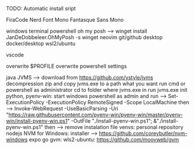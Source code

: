 TODO: Automatic install sript

FiraCode Nerd Font Mono
Fantasque Sans Mono

windows terminal
powershell
oh my posh --> winget install JanDeDobbeleer.OhMyPosh -s winget
neovim
git/github desktop
docker/desktop
wsl2/ubuntu

vscode

overwrite $PROFILE
overwrite powershell settings

java
    JVMS --> download from https://github.com/ystyle/jvms
            decompression zip and copy jvms.exe to a path what you want
            run cmd or powershell as administrator
            cd to folder where jvms.exe in
            run jvms.exe init
python, 
    pyenv-win: 
        start windows powershell as admin and run --> Set-ExecutionPolicy -ExecutionPolicy RemoteSigned -Scope LocalMachine
        then --> Invoke-WebRequest -UseBasicParsing -Uri "https://raw.githubusercontent.com/pyenv-win/pyenv-win/master/pyenv-win/install-pyenv-win.ps1" -OutFile "./install-pyenv-win.ps1"; &"./install-pyenv-win.ps1"
        then --> remove instalation file
    venvs: personal repository
nodejs
    NVM for Windows:
    installer --> https://github.com/coreybutler/nvm-windows
expo
go
    gvm:
        wls2-ubuntu: https://github.com/moovweb/gvm
